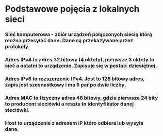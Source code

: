 # Podstawowe pojęcia z lokalnych sieci
### Sieć komputerowa - zbiór urządzeń połączonych siecią którą można przesyłać dane. Dane są przekazywane przez protokoły.
### Adres IPv4 to adres 32 bitowy (4 oktety), pierwsze 3 oktety to sieč a ostatni to urządzenie. Zapisuje się w postaci dziesiętnej.
### Adres IPv6 to rozszerzenie IPv4. Jest to 128 bitowy adres, zapis jest szesnastkowy i ma 6 par po dwie liczby.
### Adres MAC to fizyczny adres 48 bitowy, gdzie pierwsze 24 bity to producent sieciówki a reszta to identyfikator danej sieciówki.
### Host to urządzenie z adresem IP któro odbiera lub wysyła dane.
